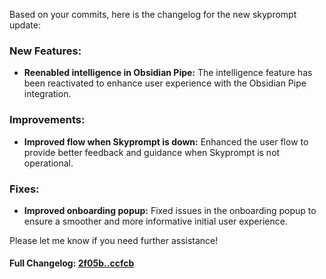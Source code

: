 Based on your commits, here is the changelog for the new skyprompt update:

### **New Features:**
- **Reenabled intelligence in Obsidian Pipe:** The intelligence feature has been reactivated to enhance user experience with the Obsidian Pipe integration.

### **Improvements:**
- **Improved flow when Skyprompt is down:** Enhanced the user flow to provide better feedback and guidance when Skyprompt is not operational.

### **Fixes:**
- **Improved onboarding popup:** Fixed issues in the onboarding popup to ensure a smoother and more informative initial user experience. 

Please let me know if you need further assistance!

#### **Full Changelog:** [2f05b..ccfcb](https://github.com/mediar-ai/skyprompt/compare/2f05b..ccfcb)

